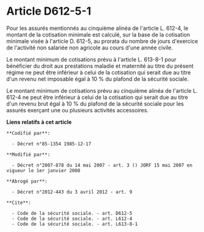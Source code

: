 # Article D612-5-1

Pour les assurés mentionnés au cinquième alinéa de l'article L. 612-4, le montant de la cotisation minimale est calculé, sur
la base de la cotisation minimale visée à l'article D. 612-5, au prorata du nombre de jours d'exercice de l'activité non
salariée non agricole au cours d'une année civile.

Le montant minimum de cotisations prévu à l'article L. 613-8-1 pour bénéficier du droit aux prestations maladie et maternité
au titre du présent régime ne peut être inférieur à celui de la cotisation qui serait due au titre d'un revenu net imposable
égal à 10 % du plafond de la sécurité sociale.

Le montant minimum de cotisations prévu au cinquième alinéa de l'article L. 612-4 ne peut être inférieur à celui de la
cotisation qui serait due au titre d'un revenu brut égal à 10 % du plafond de la sécurité sociale pour les assurés exerçant
une ou plusieurs activités accessoires.

**Liens relatifs à cet article**

	**Codifié par**:

	  - Décret n°85-1354 1985-12-17

	**Modifié par**:

	  - Décret n°2007-878 du 14 mai 2007 - art. 3 () JORF 15 mai 2007 en vigueur le 1er janvier 2008

	**Abrogé par**:

	  - Décret n°2012-443 du 3 avril 2012 - art. 9

	**Cite**:

	  - Code de la sécurité sociale. - art. D612-5
	  - Code de la sécurité sociale. - art. L612-4
	  - Code de la sécurité sociale. - art. L613-8-1

